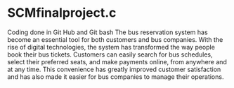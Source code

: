 # SCMfinalproject.c
Coding done in Git Hub and Git bash 
The bus reservation system has become an essential tool for both customers and bus companies.
With the rise of digital technologies, the system has transformed the way people book their bus tickets.
Customers can easily search for bus schedules, select their preferred seats, and make payments online, from anywhere and at any time.
This convenience has greatly improved customer satisfaction and has also 
made it easier for bus companies to manage their operations.
